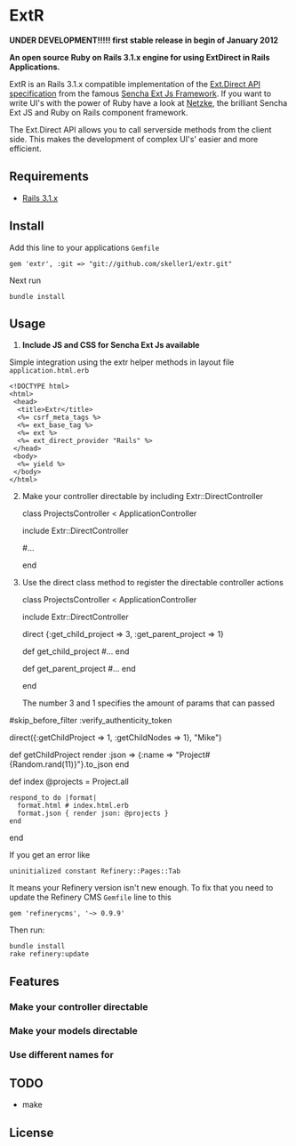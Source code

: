 # ExtR


__UNDER DEVELOPMENT!!!!! first stable release in begin of January 2012__

__An open source Ruby on Rails 3.1.x engine for using ExtDirect in Rails Applications.__

ExtR is an Rails 3.1.x compatible implementation of the [Ext.Direct API specification](http://bla.de) from the famous [Sencha Ext Js Framework](http://www.sencha.com/). If you want to write UI's with the power of Ruby have a look at [Netzke](http://netzke.org/), the brilliant Sencha Ext JS and Ruby on Rails component framework.

The Ext.Direct API allows you to call serverside methods from the client side. This makes the development of complex UI's' easier and more efficient.


## Requirements

* [Rails 3.1.x](http://github.com/rails/rails)


## Install

Add this line to your applications `Gemfile`

    gem 'extr', :git => "git://github.com/skeller1/extr.git"

Next run

    bundle install



## Usage

1.  __Include JS and CSS for Sencha Ext Js available__


Simple integration using the extr helper methods in layout file `application.html.erb`

    <!DOCTYPE html>
    <html>
     <head>
      <title>Extr</title>
      <%= csrf_meta_tags %>
      <%= ext_base_tag %>
      <%= ext %>
      <%= ext_direct_provider "Rails" %>
     </head>
     <body>
      <%= yield %>
     </body>
    </html>


2.  Make your controller directable by including Extr::DirectController

    class ProjectsController < ApplicationController

     include Extr::DirectController

     #...

    end


3.  Use the direct class method to register the directable controller actions


    class ProjectsController < ApplicationController

     include Extr::DirectController

     direct {:get_child_project => 3, :get_parent_project => 1}



     def get_child_project
      #...
     end

     def get_parent_project
      #...
     end

    end


    The number 3 and 1 specifies the amount of params that can passed


  #skip_before_filter :verify_authenticity_token

  direct({:getChildProject => 1, :getChildNodes => 1}, "Mike")


  def getChildProject
    render :json => {:name => "Project#{Random.rand(11)}"}.to_json
  end


  def index
    @projects = Project.all

    respond_to do |format|
      format.html # index.html.erb
      format.json { render json: @projects }
    end
  end


If you get an error like

    uninitialized constant Refinery::Pages::Tab

It means your Refinery version isn't new enough. To fix that you need to update the Refinery CMS `Gemfile` line to this

    gem 'refinerycms', '~> 0.9.9'

Then run:

    bundle install
    rake refinery:update


## Features


### Make your controller directable

### Make your models directable

### Use different names for

## TODO

* make

## License

